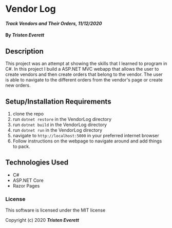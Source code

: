 # Vendor Log

#### _Track Vendors and Their Orders, 11/12/2020_

#### By _**Tristen Everett**_

## Description

This project was an attempt at showing the skills that I learned to program in C#. In this project I build a ASP.NET MVC webapp that allows the user to create vendors and then create orders that belong to the vendor. The user is able to navigate to the different orders from the vendor's page or create new orders.

## Setup/Installation Requirements

1. clone the repo
2. run `dotnet restore` in the VendorLog directory
3. run `dotnet build` in the VendorLog directory
4. run `dotnet run` in the VendorLog directory
5. navigate to `http://localhost:5000` in your preferred internet browser
6. Follow instructions on the webpage to navigate around and add things to pack.

## Technologies Used

* C#
* ASP.NET Core
* Razor Pages

### License

This software is licensed under the MIT license

Copyright (c) 2020 **_Tristen Everett_**